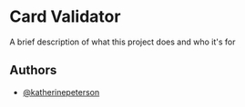 
# Card Validator

A brief description of what this project does and who it's for


## Authors

- [@katherinepeterson](https://www.github.com/octokatherine)

